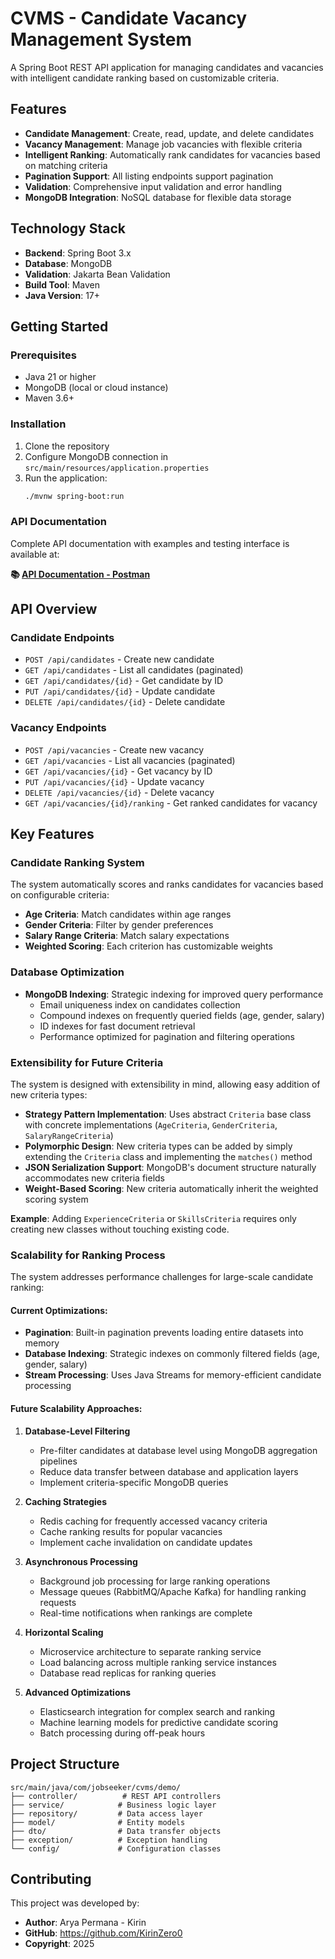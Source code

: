 # CVMS - Candidate Vacancy Management System

A Spring Boot REST API application for managing candidates and vacancies with intelligent candidate ranking based on customizable criteria.

## Features

- **Candidate Management**: Create, read, update, and delete candidates
- **Vacancy Management**: Manage job vacancies with flexible criteria
- **Intelligent Ranking**: Automatically rank candidates for vacancies based on matching criteria
- **Pagination Support**: All listing endpoints support pagination
- **Validation**: Comprehensive input validation and error handling
- **MongoDB Integration**: NoSQL database for flexible data storage

## Technology Stack

- **Backend**: Spring Boot 3.x
- **Database**: MongoDB
- **Validation**: Jakarta Bean Validation
- **Build Tool**: Maven
- **Java Version**: 17+

## Getting Started

### Prerequisites

- Java 21 or higher
- MongoDB (local or cloud instance)
- Maven 3.6+

### Installation

1. Clone the repository
2. Configure MongoDB connection in `src/main/resources/application.properties`
3. Run the application:
   ```bash
   ./mvnw spring-boot:run
   ```

### API Documentation

Complete API documentation with examples and testing interface is available at:

**📚 [API Documentation - Postman](https://documenter.getpostman.com/view/38965260/2sB3BLjnZV)**

## API Overview

### Candidate Endpoints
- `POST /api/candidates` - Create new candidate
- `GET /api/candidates` - List all candidates (paginated)
- `GET /api/candidates/{id}` - Get candidate by ID
- `PUT /api/candidates/{id}` - Update candidate
- `DELETE /api/candidates/{id}` - Delete candidate

### Vacancy Endpoints
- `POST /api/vacancies` - Create new vacancy
- `GET /api/vacancies` - List all vacancies (paginated)
- `GET /api/vacancies/{id}` - Get vacancy by ID
- `PUT /api/vacancies/{id}` - Update vacancy
- `DELETE /api/vacancies/{id}` - Delete vacancy
- `GET /api/vacancies/{id}/ranking` - Get ranked candidates for vacancy

## Key Features

### Candidate Ranking System
The system automatically scores and ranks candidates for vacancies based on configurable criteria:
- **Age Criteria**: Match candidates within age ranges
- **Gender Criteria**: Filter by gender preferences
- **Salary Range Criteria**: Match salary expectations
- **Weighted Scoring**: Each criterion has customizable weights

### Database Optimization
- **MongoDB Indexing**: Strategic indexing for improved query performance
  - Email uniqueness index on candidates collection
  - Compound indexes on frequently queried fields (age, gender, salary)
  - ID indexes for fast document retrieval
  - Performance optimized for pagination and filtering operations

### Extensibility for Future Criteria
The system is designed with extensibility in mind, allowing easy addition of new criteria types:

- **Strategy Pattern Implementation**: Uses abstract `Criteria` base class with concrete implementations (`AgeCriteria`, `GenderCriteria`, `SalaryRangeCriteria`)
- **Polymorphic Design**: New criteria types can be added by simply extending the `Criteria` class and implementing the `matches()` method
- **JSON Serialization Support**: MongoDB's document structure naturally accommodates new criteria fields
- **Weight-Based Scoring**: New criteria automatically inherit the weighted scoring system

**Example**: Adding `ExperienceCriteria` or `SkillsCriteria` requires only creating new classes without touching existing code.

### Scalability for Ranking Process
The system addresses performance challenges for large-scale candidate ranking:

#### Current Optimizations:
- **Pagination**: Built-in pagination prevents loading entire datasets into memory
- **Database Indexing**: Strategic indexes on commonly filtered fields (age, gender, salary)
- **Stream Processing**: Uses Java Streams for memory-efficient candidate processing

#### Future Scalability Approaches:

1. **Database-Level Filtering**
   - Pre-filter candidates at database level using MongoDB aggregation pipelines
   - Reduce data transfer between database and application layers
   - Implement criteria-specific MongoDB queries

2. **Caching Strategies**
   - Redis caching for frequently accessed vacancy criteria
   - Cache ranking results for popular vacancies
   - Implement cache invalidation on candidate updates

3. **Asynchronous Processing**
   - Background job processing for large ranking operations
   - Message queues (RabbitMQ/Apache Kafka) for handling ranking requests
   - Real-time notifications when rankings are complete

4. **Horizontal Scaling**
   - Microservice architecture to separate ranking service
   - Load balancing across multiple ranking service instances
   - Database read replicas for ranking queries

5. **Advanced Optimizations**
   - Elasticsearch integration for complex search and ranking
   - Machine learning models for predictive candidate scoring
   - Batch processing during off-peak hours

## Project Structure

```
src/main/java/com/jobseeker/cvms/demo/
├── controller/          # REST API controllers
├── service/            # Business logic layer
├── repository/         # Data access layer
├── model/              # Entity models
├── dto/                # Data transfer objects
├── exception/          # Exception handling
└── config/             # Configuration classes
```

## Contributing

This project was developed by:
- **Author**: Arya Permana - Kirin
- **GitHub**: https://github.com/KirinZero0
- **Copyright**: 2025
